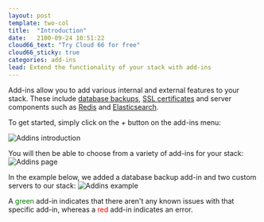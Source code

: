 ```yaml
---
layout: post
template: two-col
title:  "Introduction"
date:   2100-09-24 10:51:22
cloud66_text: "Try Cloud 66 for free"
cloud66_sticky: true
categories: add-ins
lead: Extend the functionality of your stack with add-ins
---
```


Add-ins allow you to add various internal and external features to your stack. These include [database backups](/add-ins/backups.html), [SSL certificates](/add-ins/ssl.html) and server components such as [Redis](/add-ins/redis.html) and [Elasticsearch](/add-ins/elasticsearch.html).

To get started, simply click on the _+_ button on the add-ins menu:

![Addins introduction](http://cdn.cloud66.com/images/help/addins_introduction.png)

You will then be able to choose from a variety of add-ins for your stack:
![Addins page](http://cdn.cloud66.com/images/help/addins_page.png)

In the example below, we added a database backup add-in and two custom servers to our stack:
![Addins example](http://cdn.cloud66.com/images/help/addins_example.png)

A <font color="green">green</font> add-in indicates that there aren't any known issues with that specific add-in, whereas a <font color="red">red</font> add-in indicates an error.